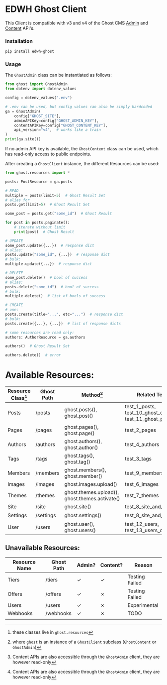 # EDWH Ghost Client

This Client is compatible with v3 and v4 of the Ghost CMS [Admin](https://ghost.org/docs/admin-api)
and [Content](https://ghost.org/docs/content-api/) API's.

### Installation

```bash
pip install edwh-ghost
```

### Usage

The `GhostAdmin` class can be instantiated as follows:

```python
from ghost import GhostAdmin
from dotenv import dotenv_values

config = dotenv_values(".env")

# .env can be used, but config values can also be simply hardcoded
ga = GhostAdmin(
    config["GHOST_SITE"],
    adminAPIKey=config["GHOST_ADMIN_KEY"],
    contentAPIKey=config["GHOST_CONTENT_KEY"],
    api_version="v4",  # works like a train
)
print(ga.site())
```

If no admin API key is available, the `GhostContent` class can be used, which has read-only access to public endpoints.

After creating a `GhostClient` instance, the different Resources can be used:

```python
from ghost.resources import *

posts: PostResource = ga.posts

# READ
multiple = posts(limit=5)  # Ghost Result Set
# alias for
posts.get(limit=5)  # Ghost Result Set

some_post = posts.get("some_id")  # Ghost Result 

for post in posts.paginate():
    # iterate without limit
    print(post)  # Ghost Result

# UPDATE
some_post.update({...})  # response dict  
# alias:
posts.update("some_id", {...})  # response dict  
# bulk:
multiple.update({...})  # response dict 

# DELETE
some_post.delete()  # bool of success
# alias:
posts.delete("some_id")  # bool of success
# bulk:
multiple.delete()  # list of bools of success

# CREATE
# one:
posts.create(title="...", etc="...")  # response dict
# bulk:
posts.create({...}, {...})  # list of response dicts

# some resources are read only:
authors: AuthorResource = ga.authors

authors()  # Ghost Result Set

authors.delete()  # error
```

# Available Resources:

| Resource Class[^1] | Ghost Path | Method[^2]                                     | Related Tests                                               | Admin?  | Content? |
|--------------------|------------|------------------------------------------------|-------------------------------------------------------------|---------|----------|
| Posts              | /posts     | ghost.posts(), ghost.post()                    | test_1_posts, test_10_ghost_content, test_11_ghost_paginate | &check; | &check;  |
| Pages              | /pages     | ghost.pages(), ghost.page()                    | test_2_pages                                                | &check; | &check;  |
| Authors            | /authors   | ghost.authors(), ghost.author()                | test_4_authors                                              | ~[^3]   | &check;  |
| Tags               | /tags      | ghost.tags(), ghost.tag()                      | test_3_tags                                                 | &check; | &check;  |
| Members            | /members   | ghost.members(), ghost.member()                | test_9_members                                              | &check; | &cross;  |
| Images             | /images    | ghost.images.upload()                          | test_6_images                                               | &check; | &cross;  |
| Themes             | /themes    | ghost.themes.upload(), ghost.themes.activate() | test_7_themes                                               | &check; | &cross;  |
| Site               | /site      | ghost.site()                                   | test_8_site_and_settings                                    | &check; | &cross;  |
| Settings           | /settings  | ghost.settings()                               | test_8_site_and_settings                                    | ~[^3]   | &check;  |
| User               | /users     | ghost.user(), ghost.users()                    | test_12_users, test_13_users_content                        | &check; | &cross;  |

[^1]: these classes live in `ghost.resources`
[^2]: where `ghost` is an instance of a `GhostClient` subclass (`GhostContent` or `GhostAdmin`)
[^3]: Content APIs are also accessible through the `GhostAdmin` client, they are however read-only

## Unavailable Resources:

| Resource Name | Ghost Path | Admin?  | Content? | Reason         |
|---------------|------------|---------|----------|----------------|
| Tiers         | /tiers     | &check; | &check;  | Testing Failed | <!-- test_5_tiers -->
| Offers        | /offers    | &check; | &cross;  | Testing Failed |
| Users         | /users     | &check; | &cross;  | Experimental   |
| Webhooks      | /webhooks  | &check; | &cross;  | TODO           |
|               |            |         |          |                |

